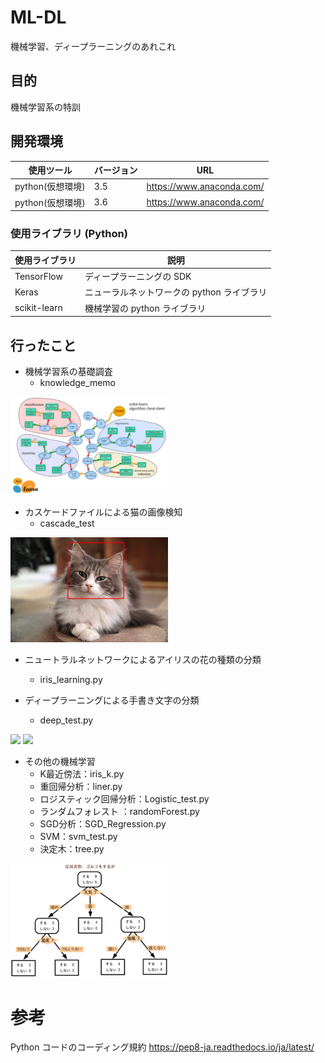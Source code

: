 # ML-DL
機械学習、ディープラーニングのあれこれ

## 目的
機械学習系の特訓

## 開発環境

| 使用ツール       | バージョン | URL                       |
| ---------------- | ---------- | ------------------------- |
| python(仮想環境) | 3.5        | https://www.anaconda.com/ |
| python(仮想環境) | 3.6        | https://www.anaconda.com/ |

### 使用ライブラリ (Python)

| 使用ライブラリ | 説明                                       |
| -------------- | ------------------------------------------ |
| TensorFlow     | ディープラーニングの SDK                   |
| Keras          | ニューラルネットワークの python ライブラリ |
| scikit-learn   | 機械学習の python ライブラリ               |


## 行ったこと
- 機械学習系の基礎調査
    - knowledge_memo

<img src="img/ML.png" width="50%">

- カスケードファイルによる猫の画像検知
    - cascade_test

<img src="img/result1.jpg" width="50%">

- ニュートラルネットワークによるアイリスの花の種類の分類
    - iris_learning.py

- ディープラーニングによる手書き文字の分類
    - deep_test.py

<img src="img/図1.png" width="50%">

<img src="img/図2.png" width="50%">

- その他の機械学習
    - K最近傍法：iris_k.py
    - 重回帰分析：liner.py
    - ロジスティック回帰分析：Logistic_test.py
    - ランダムフォレスト ：randomForest.py
    - SGD分析：SGD_Regression.py
    - SVM：svm_test.py
    - 決定木：tree.py

<img src="img/tree.png" width="50%">


# 参考

Python コードのコーディング規約
https://pep8-ja.readthedocs.io/ja/latest/